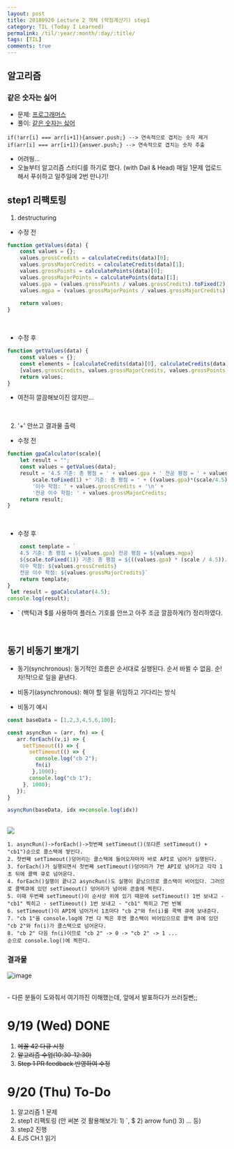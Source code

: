 ```yaml
---
layout: post
title: 20180920 Lecture 2 객체 (학점계산기) step1
category: TIL (Today I Learned)
permalink: /til/:year/:month/:day/:title/
tags: [TIL]
comments: true
---
```


## 알고리즘 
### 같은 숫자는 싫어
- 문제: [프로그래머스](https://programmers.co.kr/learn/courses/30/lessons/12906)
- 풀이: [같은 숫자는 싫어](https://gist.github.com/developersoom/3944febcfeb8509aa906af5b308a3e6f)

```text
if(!arr[i] === arr[i+1]){answer.push;} --> 연속적으로 겹치는 숫자 제거 
if(arr[i] === arr[i+1]){answer.push;} --> 연속적으로 겹치는 숫자 추출
```
- 어려웡...
- 오늘부터 알고리즘 스터디를 하기로 했다. (with Dail & Head) 매일 1문제 업로드해서 푸쉬하고 일주일에 2번 만나기!



## step1 리팩토링
1. destructuring
- 수정 전
```javascript
function getValues(data) {
    const values = {};
    values.grossCredits = calculateCredits(data)[0];
    values.grossMajorCredits = calculateCredits(data)[1];
    values.grossPoints = calculatePoints(data)[0];
    values.grossMajorPoints = calculatePoints(data)[1];
    values.gpa = (values.grossPoints / values.grossCredits).toFixed(2);
    values.mgpa = (values.grossMajorPoints / values.grossMajorCredits).toFixed(2);
  
    return values;
}
```
<br>

- 수정 후 
```javascript
function getValues(data) {
    const values = {};
    const elements = [calculateCredits(data)[0], calculateCredits(data)[1], calculatePoints(data)[0], calculatePoints(data)[1], parseFloat((calculatePoints(data)[0] / calculateCredits(data)[0]).toFixed(2)), parseFloat((calculatePoints(data)[1] / calculateCredits(data)[1]).toFixed(2))];
    [values.grossCredits, values.grossMajorCredits, values.grossPoints, values.grossMajorPoints, values.gpa, values.mgpa] = elements;
    return values;
}
```
- 여전히 깔끔해보이진 않지만...
<br>

2. '+' 안쓰고 결과물 출력
- 수정 전

```javascript
function gpaCalculator(scale){
    let result = "";
    const values = getValues(data);
    result = '4.5 기준: 총 평점 = ' + values.gpa + ' 전공 평점 = ' + values.mgpa + '\n' +
        scale.toFixed(1) +' 기준: 총 평점 = ' + ((values.gpa)*(scale/4.5)).toFixed(2) + ' 전공 평점 = ' + ((values.mgpa)*(scale/4.5)).toFixed(2) + '\n' +
        '이수 학점: ' + values.grossCredits + '\n' +
        '전공 이수 학점: ' + values.grossMajorCredits;
    return result;
}
```
<br>

- 수정 후 
```javascript
    const template = `
    4.5 기준: 총 평점 = ${values.gpa} 전공 평점 = ${values.mgpa} 
    ${scale.toFixed(1)} 기준: 총 평점 = ${((values.gpa) * (scale / 4.5)).toFixed(2)} 전공 평점 = ${((values.mgpa) * (scale / 4.5)).toFixed(2)}
    이수 학점: ${values.grossCredits}
    전공 이수 학점: ${values.grossMajorCredits}`
    return template;
}
 let result = gpaCalculator(4.5);
console.log(result); 
```

- ` (백틱)과 $를 사용하여 플러스 기호를 안쓰고 아주 조금 깔끔하게(?) 정리하였다. 

<br>

## 동기 비동기 뽀개기
- 동기(synchronous): 동기적인 흐름은 순서대로 실행된다. 순서 바뀔 수 없음. 순!차!적!으로 일을 끝낸다. 

- 비동기(asynchronous): 해야 할 일을 위임하고 기다리는 방식

- 비동기 예시
```javascript
const baseData = [1,2,3,4,5,6,100];

const asyncRun = (arr, fn) => {
   arr.forEach((v,i) => {
     setTimeout(() => {
       setTimeout(() => {
         console.log("cb 2");
         fn(i)
        },1000);
       console.log("cb 1");
     }, 1000);
   });
}

asyncRun(baseData, idx =>console.log(idx))
```

<br>

<img src="https://cdn-images-1.medium.com/max/1600/1*FA9NGxNB6-v1oI2qGEtlRQ.png">
<br>

```text
1. asyncRun()->forEach()->첫번째 setTimeout()(또다른 setTimeout() + "cb1")순으로 콜스택에 쌓인다. 
2. 첫번째 setTimeout()덩어리는 콜스택에 들어오자마자 바로 API로 넘어가 실행된다.
3. forEach()가 실행되면서 첫번째 setTimeout()덩어리가 7번 API로 넘어가고 각각 1초 뒤에 콜백 큐로 넘어온다.
4. forEach()실행이 끝나고 asyncRun()도 실행이 끝났으므로 콜스택이 비어있다. 그러므로 콜백큐에 있던 setTimeout() 덩어리가 넘어와 콘솔에 찍힌다.
5. 이때 두번째 setTimeout()이 순서상 위에 있기 때문에 setTimeout() 1번 보내고 - "cb1" 찍히고 - setTimeout() 1번 보내고 - "cb1" 찍히고 7번 반복 
6. setTimeout()이 API에 넘어가서 1초마다 "cb 2"와 fn(i)를 콕백 큐에 보내준다.
7. "cb 1"을 console.log에 7번 다 찍은 후엔 콜스택이 비어있으므로 콜백 큐에 있던 "cb 2"와 fn(i)가 콜스택으로 넘어온다.
8. "cb 2" 다음 fn(i)이므로 "cb 2" -> 0 -> "cb 2" -> 1 ... 
순으로 console.log()에 찍힌다. 
```

### 결과물

![image](https://user-images.githubusercontent.com/40848630/45854104-2cd09500-bd84-11e8-98c0-43719878987d.png)

<br>
- 다른 분들이 도와줘서 여기까진 이해했는데, 앞에서 발표하다가 쓰러질뻔;; 

<p>
<p>

# 9/19 (Wed) DONE
1. ~~에꼴 42 다큐 시청~~
2. ~~알고리즘 수업(10:30-12:30)~~
3. ~~Step 1 PR feedback 반영하여 수정~~


# 9/20 (Thu) To-Do
1. 알고리즘 1 문제
2. step1 리팩토링 (안 써본 것 활용해보기: 1) `, $  2) arrow fun()  3) ... 등)
3. step2 진행
4. EJS CH.1 읽기 